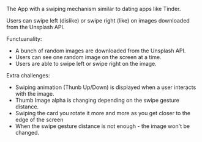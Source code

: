 The App with a swiping mechanism similar to dating apps like Tinder. 

Users can swipe left (dislike) or swipe right (like) on images downloaded from the Unsplash API.

Functuanality: 
- A bunch of random images are downloaded from the Unsplash API.
- Users can see one random image on the screen at a time.
- Users are able to swipe left or swipe right on the image.

Extra challenges:
- Swiping animation (Thunb Up/Down) is displayed when a user interacts with the image.
- Thumb Image alpha is changing depending on the swipe gesture distance.
- Swiping the card you rotate it more and more as you get closer to the edge of the screen
- When the swipe gesture distance is not enough - the image won't be changed. 
